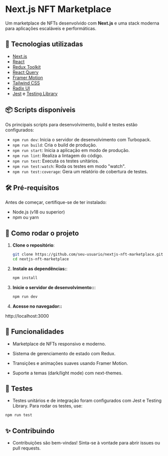 # Next.js NFT Marketplace

Um marketplace de NFTs desenvolvido com **Next.js** e uma stack moderna para aplicações escaláveis e performáticas.

## 🚀 Tecnologias utilizadas

- [Next.js](https://nextjs.org/)
- [React](https://reactjs.org/)
- [Redux Toolkit](https://redux-toolkit.js.org/)
- [React Query](https://tanstack.com/query)
- [Framer Motion](https://www.framer.com/motion/)
- [Tailwind CSS](https://tailwindcss.com/)
- [Radix UI](https://www.radix-ui.com/)
- [Jest](https://jestjs.io/) e [Testing Library](https://testing-library.com/)

## 📦 Scripts disponíveis

Os principais scripts para desenvolvimento, build e testes estão configurados:

- `npm run dev`: Inicia o servidor de desenvolvimento com Turbopack.
- `npm run build`: Cria o build de produção.
- `npm run start`: Inicia a aplicação em modo de produção.
- `npm run lint`: Realiza a lintagem do código.
- `npm run test`: Executa os testes unitários.
- `npm run test:watch`: Roda os testes em modo "watch".
- `npm run test:coverage`: Gera um relatório de cobertura de testes.

## 🛠️ Pré-requisitos

Antes de começar, certifique-se de ter instalado:

- Node.js (v18 ou superior)
- npm ou yarn

## 📖 Como rodar o projeto

1. **Clone o repositório**:

   ```bash
   git clone https://github.com/seu-usuario/nextjs-nft-marketplace.git
   cd nextjs-nft-marketplace
   ```

2. **Instale as dependências:**:

   ```bash
   npm install
   ```

3. **Inicie o servidor de desenvolvimento::**:
   ```bash
   npm run dev
   ```
4. **Acesse no navegador::**

http://localhost:3000

## 🌟 Funcionalidades

- Marketplace de NFTs responsivo e moderno.

- Sistema de gerenciamento de estado com Redux.

- Transições e animações suaves usando Framer Motion.

- Suporte a temas (dark/light mode) com next-themes.

## 🧪 Testes

- Testes unitários e de integração foram configurados com Jest e Testing Library. Para rodar os testes, use:

```bash
npm run test
```

## ✨ Contribuindo

- Contribuições são bem-vindas! Sinta-se à vontade para abrir issues ou pull requests.
